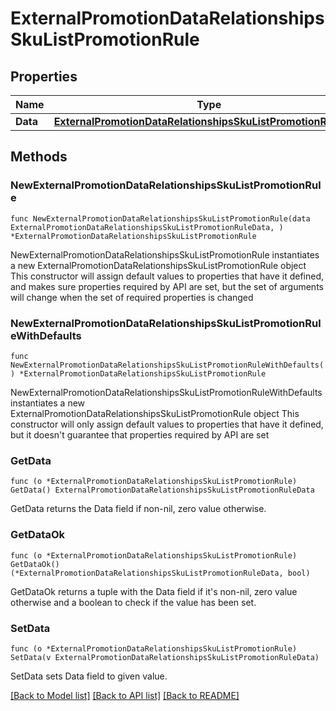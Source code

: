 # ExternalPromotionDataRelationshipsSkuListPromotionRule

## Properties

Name | Type | Description | Notes
------------ | ------------- | ------------- | -------------
**Data** | [**ExternalPromotionDataRelationshipsSkuListPromotionRuleData**](ExternalPromotionDataRelationshipsSkuListPromotionRuleData.md) |  | 

## Methods

### NewExternalPromotionDataRelationshipsSkuListPromotionRule

`func NewExternalPromotionDataRelationshipsSkuListPromotionRule(data ExternalPromotionDataRelationshipsSkuListPromotionRuleData, ) *ExternalPromotionDataRelationshipsSkuListPromotionRule`

NewExternalPromotionDataRelationshipsSkuListPromotionRule instantiates a new ExternalPromotionDataRelationshipsSkuListPromotionRule object
This constructor will assign default values to properties that have it defined,
and makes sure properties required by API are set, but the set of arguments
will change when the set of required properties is changed

### NewExternalPromotionDataRelationshipsSkuListPromotionRuleWithDefaults

`func NewExternalPromotionDataRelationshipsSkuListPromotionRuleWithDefaults() *ExternalPromotionDataRelationshipsSkuListPromotionRule`

NewExternalPromotionDataRelationshipsSkuListPromotionRuleWithDefaults instantiates a new ExternalPromotionDataRelationshipsSkuListPromotionRule object
This constructor will only assign default values to properties that have it defined,
but it doesn't guarantee that properties required by API are set

### GetData

`func (o *ExternalPromotionDataRelationshipsSkuListPromotionRule) GetData() ExternalPromotionDataRelationshipsSkuListPromotionRuleData`

GetData returns the Data field if non-nil, zero value otherwise.

### GetDataOk

`func (o *ExternalPromotionDataRelationshipsSkuListPromotionRule) GetDataOk() (*ExternalPromotionDataRelationshipsSkuListPromotionRuleData, bool)`

GetDataOk returns a tuple with the Data field if it's non-nil, zero value otherwise
and a boolean to check if the value has been set.

### SetData

`func (o *ExternalPromotionDataRelationshipsSkuListPromotionRule) SetData(v ExternalPromotionDataRelationshipsSkuListPromotionRuleData)`

SetData sets Data field to given value.



[[Back to Model list]](../README.md#documentation-for-models) [[Back to API list]](../README.md#documentation-for-api-endpoints) [[Back to README]](../README.md)


